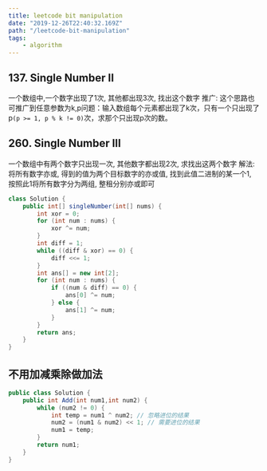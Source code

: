 ```yaml
---
title: leetcode bit manipulation
date: "2019-12-26T22:40:32.169Z"
path: "/leetcode-bit-manipulation"
tags:
    - algorithm
---
```



## 137. Single Number II
一个数组中,一个数字出现了1次, 其他都出现3次, 找出这个数字
推广: 这个思路也可推广到任意参数为k,p问题：输入数组每个元素都出现了k次，只有一个只出现了p`(p >= 1, p % k != 0)`次，求那个只出现p次的数。

## 260. Single Number III
一个数组中有两个数字只出现一次, 其他数字都出现2次, 求找出这两个数字
解法: 将所有数字亦或, 得到的值为两个目标数字的亦或值, 找到此值二进制的某一个1, 按照此1将所有数字分为两组, 整租分别亦或即可
```java
class Solution {
    public int[] singleNumber(int[] nums) {
        int xor = 0;
        for (int num : nums) {
            xor ^= num;
        }
        int diff = 1;
        while ((diff & xor) == 0) {
            diff <<= 1;
        }
        int ans[] = new int[2];
        for (int num : nums) {
            if ((num & diff) == 0) {
                ans[0] ^= num;
            } else {
                ans[1] ^= num;
            }
        }
        return ans;
    }
}
```

## 不用加减乘除做加法
```java
public class Solution {
    public int Add(int num1,int num2) {
        while (num2 != 0) {
            int temp = num1 ^ num2; // 忽略进位的结果
            num2 = (num1 & num2) << 1; // 需要进位的结果
            num1 = temp;
        }
        return num1;
    }
}
```
